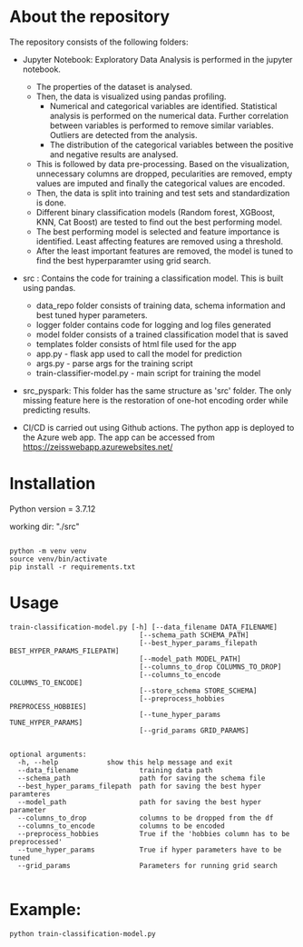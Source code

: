 # About the repository

The repository consists of the following folders:

* Jupyter Notebook: Exploratory Data Analysis is performed in the jupyter notebook.
    * The properties of the dataset is analysed. 
    * Then, the data is visualized using pandas profiling.
        *  Numerical and categorical variables are identified. Statistical analysis is performed on the numerical data. Further correlation between variables is performed to remove similar variables. Outliers are detected from the analysis. 
        * The distribution of the categorical variables between the  positive and negative results are analysed.  
    * This is followed by data pre-processing. Based on the visualization, unnecessary columns are dropped, pecularities are removed, empty values are imputed and finally the categorical values are encoded.
    * Then, the data is split into training and test sets and standardization is done.
    * Different binary classification models (Random forest, XGBoost, KNN, Cat Boost) are tested to find out the best performing model. 
    * The best performing model is selected and feature importance is identified. Least affecting features are removed using a threshold.
    * After the least important features are removed, the model is tuned to find the best hyperparamter using grid search.

* src : Contains the code for training a classification model. This is built using pandas.
    * data_repo folder consists of training data, schema information and best tuned hyper parameters.
    * logger folder contains code for logging and log files generated
    * model folder consists of a trained classification model that is saved
    * templates folder consists of html file used for the app
    * app.py - flask app used to call the model for prediction
    * args.py - parse args for the training script
    * train-classifier-model.py - main script for training the model

* src_pyspark: This folder has the same structure as 'src' folder. The only missing feature here is the restoration of one-hot encoding order while predicting results.

* CI/CD is carried out using Github actions. The python app is deployed to the Azure web app. The app can be accessed from https://zeisswebapp.azurewebsites.net/

# Installation

Python version = 3.7.12

working dir: "./src"

```

python -m venv venv
source venv/bin/activate
pip install -r requirements.txt
```

# Usage

```
train-classification-model.py [-h] [--data_filename DATA_FILENAME]
                                [--schema_path SCHEMA_PATH]
                                [--best_hyper_params_filepath BEST_HYPER_PARAMS_FILEPATH]
                                [--model_path MODEL_PATH]
                                [--columns_to_drop COLUMNS_TO_DROP]
                                [--columns_to_encode COLUMNS_TO_ENCODE]
                                [--store_schema STORE_SCHEMA]
                                [--preprocess_hobbies PREPROCESS_HOBBIES]
                                [--tune_hyper_params TUNE_HYPER_PARAMS]
                                [--grid_params GRID_PARAMS]


optional arguments:
  -h, --help            show this help message and exit
  --data_filename               training data path
  --schema_path                 path for saving the schema file
  --best_hyper_params_filepath  path for saving the best hyper paramteres
  --model_path                  path for saving the best hyper parameter
  --columns_to_drop             columns to be dropped from the df
  --columns_to_encode           columns to be encoded
  --preprocess_hobbies          True if the 'hobbies column has to be preprocessed'
  --tune_hyper_params           True if hyper parameters have to be tuned
  --grid_params                 Parameters for running grid search


```

# Example:

```
python train-classification-model.py
```
